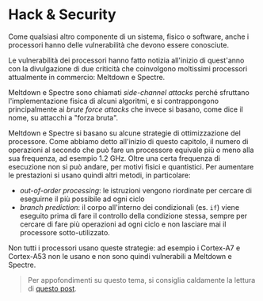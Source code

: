 # Hack & Security

Come qualsiasi altro componente di un sistema, fisico o software, anche i processori hanno delle vulnerabilità che devono essere conosciute.

Le vulnerabilità dei processori hanno fatto notizia all'inizio di quest'anno
con la divulgazione di due criticità che coinvolgono moltissimi processori attualmente in commercio: Meltdown e Spectre.

Meltdown e Spectre sono chiamati _side-channel attacks_ perché sfruttano l'implementazione fisica di alcuni algoritmi, e si contrappongono principalmente ai _brute force attacks_ che invece si basano, come dice il nome, su attacchi a "forza bruta".

Meltdown e Spectre si basano su alcune strategie di ottimizzazione del processore. Come abbiamo detto all'inizio di questo capitolo, il numero di operazioni al secondo che può fare un processore equivale più o meno alla sua frequenza, ad esempio 1.2 GHz. Oltre una certa frequenza di esecuzione non si può andare, per motivi fisici e quantistici. Per aumentare le prestazioni si usano quindi altri metodi, in particolare:
- _out-of-order processing_: le istruzioni vengono riordinate per cercare di eseguirne il più possibile ad ogni ciclo
- _branch prediction_: il corpo all'interno dei condizionali (es. `if`) viene eseguito prima di fare il controllo della condizione stessa, sempre per cercare di fare più operazioni ad ogni ciclo e non lasciare mai il processore sotto-utilizzato.

Non tutti i processori usano queste strategie: ad esempio i Cortex-A7 e Cortex-A53 non le usano e non sono quindi vulnerabili a Meltdown e Spectre.

> Per appofondimenti su questo tema, si consiglia caldamente la lettura di [questo post](https://www.raspberrypi.org/blog/why-raspberry-pi-isnt-vulnerable-to-spectre-or-meltdown/).
